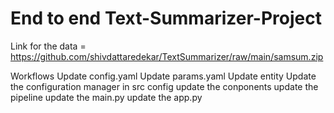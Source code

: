 # End to end Text-Summarizer-Project

Link for the data = https://github.com/shivdattaredekar/TextSummarizer/raw/main/samsum.zip

Workflows
Update config.yaml
Update params.yaml
Update entity
Update the configuration manager in src config
update the conponents
update the pipeline
update the main.py
update the app.py




